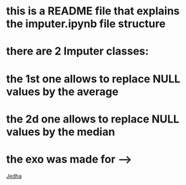 # this is a README file that explains the imputer.ipynb file structure

# there are 2 Imputer classes: 
# the 1st one allows to replace NULL values by the average
# the 2d one allows to replace NULL values by the median

# the exo was made for -->

[Jedha](https://jedha.co)